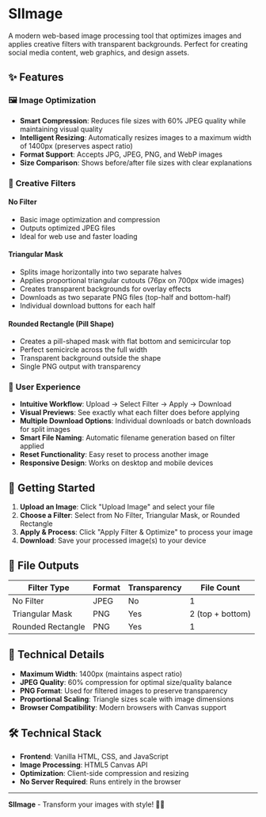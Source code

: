 # SlImage

A modern web-based image processing tool that optimizes images and applies creative filters with transparent backgrounds. Perfect for creating social media content, web graphics, and design assets.

## ✨ Features

### 🖼️ **Image Optimization**
- **Smart Compression**: Reduces file sizes with 60% JPEG quality while maintaining visual quality
- **Intelligent Resizing**: Automatically resizes images to a maximum width of 1400px (preserves aspect ratio)
- **Format Support**: Accepts JPG, JPEG, PNG, and WebP images
- **Size Comparison**: Shows before/after file sizes with clear explanations

### 🎨 **Creative Filters**

#### **No Filter**
- Basic image optimization and compression
- Outputs optimized JPEG files
- Ideal for web use and faster loading

#### **Triangular Mask**
- Splits image horizontally into two separate halves
- Applies proportional triangular cutouts (76px on 700px wide images)
- Creates transparent backgrounds for overlay effects
- Downloads as two separate PNG files (top-half and bottom-half)
- Individual download buttons for each half

#### **Rounded Rectangle (Pill Shape)**
- Creates a pill-shaped mask with flat bottom and semicircular top
- Perfect semicircle across the full width
- Transparent background outside the shape
- Single PNG output with transparency

### 🎯 **User Experience**
- **Intuitive Workflow**: Upload → Select Filter → Apply → Download
- **Visual Previews**: See exactly what each filter does before applying
- **Multiple Download Options**: Individual downloads or batch downloads for split images
- **Smart File Naming**: Automatic filename generation based on filter applied
- **Reset Functionality**: Easy reset to process another image
- **Responsive Design**: Works on desktop and mobile devices

## 🚀 Getting Started

1. **Upload an Image**: Click "Upload Image" and select your file
2. **Choose a Filter**: Select from No Filter, Triangular Mask, or Rounded Rectangle
3. **Apply & Process**: Click "Apply Filter & Optimize" to process your image
4. **Download**: Save your processed image(s) to your device

## 📁 File Outputs

| Filter Type | Format | Transparency | File Count |
|-------------|--------|--------------|------------|
| No Filter | JPEG | No | 1 |
| Triangular Mask | PNG | Yes | 2 (top + bottom) |
| Rounded Rectangle | PNG | Yes | 1 |

## 🔧 Technical Details

- **Maximum Width**: 1400px (maintains aspect ratio)
- **JPEG Quality**: 60% compression for optimal size/quality balance
- **PNG Format**: Used for filtered images to preserve transparency
- **Proportional Scaling**: Triangle sizes scale with image dimensions
- **Browser Compatibility**: Modern browsers with Canvas support

## 🛠️ Technical Stack

- **Frontend**: Vanilla HTML, CSS, and JavaScript
- **Image Processing**: HTML5 Canvas API
- **Optimization**: Client-side compression and resizing
- **No Server Required**: Runs entirely in the browser

---

**SlImage** - Transform your images with style! 🎨✨
